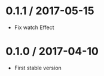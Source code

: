 0.1.1 / 2017-05-15
==================

* Fix watch Effect


0.1.0 / 2017-04-10
==================

* First stable version
